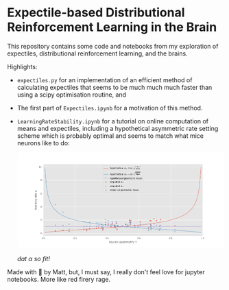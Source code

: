 # Expectile-based Distributional Reinforcement Learning in the Brain

This repository contains some code and notebooks from my exploration
of expectiles, distributional reinforcement learning, and the brains.

Highlights:

* `expectiles.py` for an implementation of an efficient method of
  calculating expectiles that seems to be much much much faster
  than using a scipy optimisation routine, and

* The first part of `Expectiles.ipynb` for a motivation of this
  method.

* `LearningRateStability.ipynb` for a tutorial on online computation
  of means and expectiles, including a hypothetical asymmetric rate
  setting scheme which is probably optimal and seems to match what
  mice neurons like to do:
  
  ![Learning rate stability scheme fits neural data](learning_rate_stability.png)

  *dat α so fit!*

Made with :purple_heart: by Matt, but, I must say, I really don't
feel love for jupyter notebooks. More like red firery rage.
